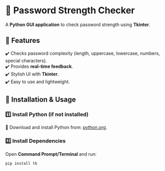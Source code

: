 # 🔐 Password Strength Checker

A **Python GUI application** to check password strength using **Tkinter**.

## 📌 Features  
✔️ Checks password complexity (length, uppercase, lowercase, numbers, special characters).  
✔️ Provides **real-time feedback**.  
✔️ Stylish UI with **Tkinter**.  
✔️ Easy to use and lightweight.  

## 🚀 Installation & Usage  

### **1️⃣ Install Python (if not installed)**  
🔹 Download and install Python from: [python.org](https://www.python.org/downloads/).  

### **2️⃣ Install Dependencies**  
Open **Command Prompt/Terminal** and run:  
```sh
pip install tk

